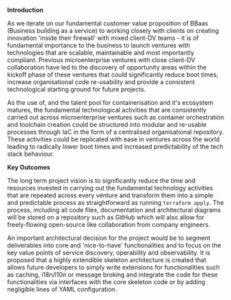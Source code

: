 **Introduction**

As we iterate on our fundamental customer value proposition of BBaas (Business building as a service) to working closely with clients on creating innovation 'inside their firewall' with mixed client-DV teams - it is of fundamental importance to the business to launch ventures with technologies that are scalable, maintainable and most importantly compliant. Previous microenterprise ventures with close client-DV collaboration have led to the discovery of opportunity areas within the kickoff phase of these ventures that could significantly reduce boot times, increase organisational code re-usability and provide a consistent technological starting ground for future projects. 

As the use of, and the talent pool for containerisation and it's ecosystem matures, the fundamental technological activities that are consistently carried out across microenterprise ventures such as container orchestration and toolchain creation could be structured into modular and re-usable processes through IaC in the form of a centralised organisational repository. These activities could be replicated with ease in ventures across the world leading to radically lower boot times and increased predictability of the tech stack behaviour.

**Key Outcomes**

The long term project vision is to significantly reduce the time and resources invested in carrying out the fundamental technology activities that are repeated across every venture and transform them into a simple and predictable process as straightforward as running `terraform apply`. The process, including all code files, documentation and architectural diagrams will be stored on a repository such as GitHub which will also allow for freely-flowing open-source like collaboration from company engineers.

An important architectural decision for the project would be to segment deliverables into core and 'nice-to-have' functionalities and to focus on the key value points of service discovery, operability and observability. It is proposed that a highly extendible skeleton architecture is created that allows future developers to simply write extensions for functionalities such as caching, i18n/l10n or message broking and integrate the code for these functionalities via interfaces with the core skeleton code or by adding negligible lines of YAML configuration.